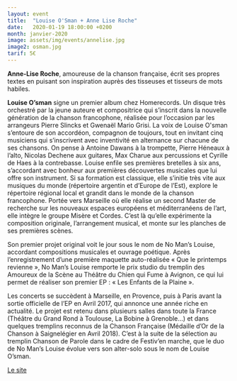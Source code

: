 ```yaml
---
layout: event
title:  "Louise O'Sman + Anne Lise Roche"
date:   2020-01-19 18:00:00 +0200
month: janvier-2020
image: assets/img/events/annelise.jpg
image2: osman.jpg
tarif: 5€
---
```


**Anne-Lise Roche**, amoureuse de la chanson française, écrit ses propres textes en puisant son inspiration auprès des tisseuses et tisseurs de mots habiles.

 **Louise O’sman** signe un premier album chez Homerecords. Un disque très orchestré par la jeune auteure et compositrice qui s’inscrit dans la nouvelle génération de la chanson francophone, réalisée pour l’occasion par les arrangeurs Pierre Slincks et Gwenaël Mario Grisi. La voix de Louise O'sman s’entoure de son accordéon, compagnon de toujours, tout en invitant cinq musiciens qui s’inscrivent avec inventivité en alternance sur chacune de ses chansons. On pense à Antoine Dawans à la trompette, Pierre Héneaux à l’alto, Nicolas Dechene aux guitares, Max Charue aux percussions et Cyrille de Haes à la contrebasse. Louise enfile ses premières bretelles à six ans, s’accordant avec bonheur aux premières découvertes musicales que lui offre son instrument. Si sa formation est classique, elle s’initie très vite aux musiques du monde (répertoire argentin et d’Europe de l’Est), explore le répertoire régional local et grandit dans le monde de la chanson francophone.
Portée vers Marseille où elle réalise un second Master de recherche sur les nouveaux espaces européens et méditerranéens de l’art, elle intègre le groupe Misère et Cordes. C’est là qu’elle expérimente la composition originale, l’arrangement musical, et monte sur les planches de ses premières scènes.

Son premier projet original voit le jour sous le nom de No Man’s Louise, accordant compositions musicales et ouvrage poétique. Après l’enregistrement d’une première maquette auto-réalisée « Que le printemps revienne », No Man’s Louise remporte le prix studio du tremplin des Amoureux de la Scène au Théâtre du Chien qui Fume à Avignon, ce qui lui permet de réaliser son premier EP : « Les Enfants de la Plaine ».

Les concerts se succèdent à Marseille, en Provence, puis à Paris avant la sortie officielle de l’EP en Avril 2017, qui annonce une année riche en actualité. Le projet est retenu dans plusieurs salles dans toute la France (Théâtre du Grand Rond à Toulouse, La Bobine à Grenoble…) et dans quelques tremplins reconnus de la Chanson Française (Médaille d’Or de la Chanson à Saignelégier en Avril 2018). C’est à la suite de la sélection au tremplin Chanson de Parole dans le cadre de Festiv’en marche, que le duo de No Man’s Louise évolue vers son alter-solo sous le nom de Louise O’sman.

[Le site](https://louiseosman.com/?)
